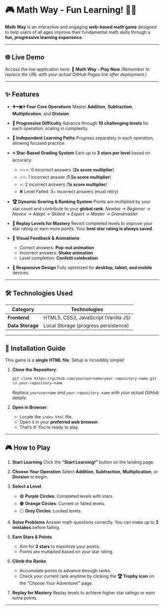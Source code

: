 # 🎮 Math Way - Fun Learning! 🥮✨

**Math Way** is an interactive and engaging **web-based math game** designed to help users of all ages improve their fundamental math skills through a **fun, progressive learning experience**.

---

## 🌐 Live Demo

Access the live application here:
🔗 **Math Way - Play Now**
*(Remember to replace the URL with your actual GitHub Pages link after deployment.)*

---

## ✨ Features

* **➕➖✖️➗ Four Core Operations**
  Master **Addition**, **Subtraction**, **Multiplication**, and **Division**.

* **🚀 Progressive Difficulty**
  Advance through **10 challenging levels** for each operation, scaling in complexity.

* **🔀 Independent Learning Paths**
  Progress separately in each operation, allowing focused practice.

* **⭐ Star-Based Grading System**
  Earn up to **3 stars per level** based on accuracy:

  * ⭐⭐⭐: 0 incorrect answers (**2x score multiplier**)
  * ⭐⭐: 1 incorrect answer (**1.5x score multiplier**)
  * ⭐: 2 incorrect answers (**1x score multiplier**)
  * ❌ Level Failed: 3+ incorrect answers (must retry)

* **🏆 Dynamic Scoring & Ranking System**
  Points are multiplied by your star count and contribute to your **global rank**:
  *Newbie → Beginner → Novice → Adept → Skilled → Expert → Master → Grandmaster*

* **🔁 Replay Levels for Mastery**
  Revisit completed levels to improve your star rating or earn more points.
  Your **best star rating is always saved**.

* **🎉 Visual Feedback & Animations**

  * Correct answers: **Pop-out animation**
  * Incorrect answers: **Shake animation**
  * Level completion: **Confetti celebration**

* **📱 Responsive Design**
  Fully optimized for **desktop, tablet, and mobile** devices.

---

## 🛠️ Technologies Used

| **Category**     | **Technologies**                     |
| ---------------- | ------------------------------------ |
| **Frontend**     | HTML5, CSS3, JavaScript (Vanilla JS) |
| **Data Storage** | Local Storage (progress persistence) |

---

## 🚀 Installation Guide

This game is a **single HTML file**. Setup is incredibly simple!

1. **Clone the Repository**:

   ```bash
   git clone https://github.com/yourusername/your-repository-name.git
   cd your-repository-name
   ```

   *Replace `yourusername` and `your-repository-name` with your actual GitHub details.*

2. **Open in Browser**:

   * Locate the `index.html` file.
   * Open it in your **preferred web browser**.
   * That’s it! You’re ready to play.

---

## 🎮 How to Play

1. **Start Learning**
   Click the **“Start Learning!”** button on the landing page.

2. **Choose Your Operation**
   Select **Addition**, **Subtraction**, **Multiplication**, or **Division** to begin.

3. **Select a Level**

   * 🟣 **Purple Circles**: Completed levels with stars.
   * 🟠 **Orange Circles**: Current or failed levels.
   * ⚪ **Grey Circles**: Locked levels.

4. **Solve Problems**
   Answer math questions correctly. You can make up to **2 mistakes** before failing.

5. **Earn Stars & Points**

   * Aim for **3 stars** to maximize your points.
   * Points are multiplied based on your star rating.

6. **Climb the Ranks**

   * Accumulate points to advance through ranks.
   * Check your current rank anytime by clicking the **🏆 Trophy icon** on the “Choose Your Adventure!” page.

7. **Replay for Mastery**
   Replay levels to achieve higher star ratings or earn extra points.

---
